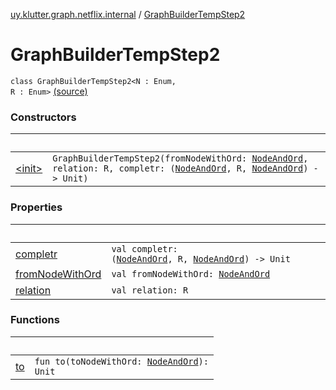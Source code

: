 [uy.klutter.graph.netflix.internal](../index.md) / [GraphBuilderTempStep2](.)


# GraphBuilderTempStep2
<code>class GraphBuilderTempStep2<N : Enum<N>, R : Enum<R>></code> [(source)](https://github.com/kohesive/klutter/blob/master/netflix-graph-jdk6/src/main/kotlin/uy/klutter/graph/netflix/internal/Building.kt#L93)<br/>


### Constructors

|&nbsp;|&nbsp;|
|---|---|
| [&lt;init&gt;](-init-.md) | <code>GraphBuilderTempStep2(fromNodeWithOrd: [NodeAndOrd](../../uy.klutter.graph.netflix/-node-and-ord/index.md)<N>, relation: R, completr: ([NodeAndOrd](../../uy.klutter.graph.netflix/-node-and-ord/index.md)<N>, R, [NodeAndOrd](../../uy.klutter.graph.netflix/-node-and-ord/index.md)<N>) -> Unit)</code><br/> |

### Properties

|&nbsp;|&nbsp;|
|---|---|
| [completr](completr.md) | <code>val completr: ([NodeAndOrd](../../uy.klutter.graph.netflix/-node-and-ord/index.md)<N>, R, [NodeAndOrd](../../uy.klutter.graph.netflix/-node-and-ord/index.md)<N>) -> Unit</code><br/> |
| [fromNodeWithOrd](from-node-with-ord.md) | <code>val fromNodeWithOrd: [NodeAndOrd](../../uy.klutter.graph.netflix/-node-and-ord/index.md)<N></code><br/> |
| [relation](relation.md) | <code>val relation: R</code><br/> |

### Functions

|&nbsp;|&nbsp;|
|---|---|
| [to](to.md) | <code>fun to(toNodeWithOrd: [NodeAndOrd](../../uy.klutter.graph.netflix/-node-and-ord/index.md)<N>): Unit</code><br/> |
